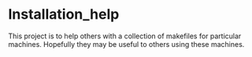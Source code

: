 # Installation_help
This project is to help others with a collection of makefiles for particular machines. Hopefully they may be useful to others using these machines.
